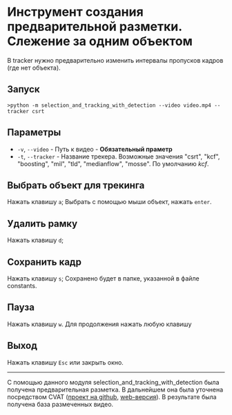 # Инструмент создания предварительной разметки. Слежение за одним объектом

В tracker нужно предварительно изменить интервалы пропусков кадров (где нет объекта).
## Запуск

`>python -m selection_and_tracking_with_detection --video video.mp4 --tracker csrt`

## Параметры

* `-v`, `--video` - Путь к видео - **Обязательный праметр**
* `-t`, `--tracker` - Название трекера. Возможные значения "csrt", "kcf", "boosting", "mil", "tld", "medianflow", "mosse". По умолчанию *kcf*.

## Выбрать объект для трекинга

Нажать клавишу `a`; Выбрать с помощью мыши объект, нажать `enter`.

## Удалить рамку

Нажать клавишу `d`;

## Сохранить кадр

Нажать клавишу `s`; Сохранено будет в папке, указанной в файле constants.

## Пауза

Нажать клавишу `w`. Для продолжения нажать любую клавишу

## Выход

Нажать клавишу `Esc` или закрыть окно.


---

С помощью данного модуля selection_and_tracking_with_detection была получена предварительная разметка. В дальнейшем она была уточнена посредством CVAT ([проект на github](https://github.com/openvinotoolkit/cvat), [web-версия](https://cvat.org/tasks)). В результате была получена база размеченных видео. 


